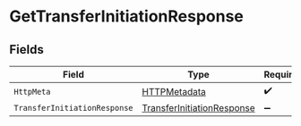# GetTransferInitiationResponse


## Fields

| Field                                                                               | Type                                                                                | Required                                                                            | Description                                                                         |
| ----------------------------------------------------------------------------------- | ----------------------------------------------------------------------------------- | ----------------------------------------------------------------------------------- | ----------------------------------------------------------------------------------- |
| `HttpMeta`                                                                          | [HTTPMetadata](../../Models/Components/HTTPMetadata.md)                             | :heavy_check_mark:                                                                  | N/A                                                                                 |
| `TransferInitiationResponse`                                                        | [TransferInitiationResponse](../../Models/Components/TransferInitiationResponse.md) | :heavy_minus_sign:                                                                  | OK                                                                                  |